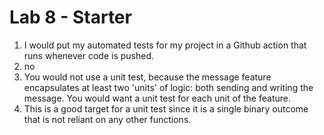 # Lab 8 - Starter
1) I would put my automated tests for my project in a Github action that runs whenever code is pushed.
2) no
3) You would not use a unit test, because the message feature encapsulates at least two 'units' of logic: both sending and writing the message. You would want a unit test for each unit of the feature.
4) This is a good target for a unit test since it is a single binary outcome that is not reliant on any other functions.
